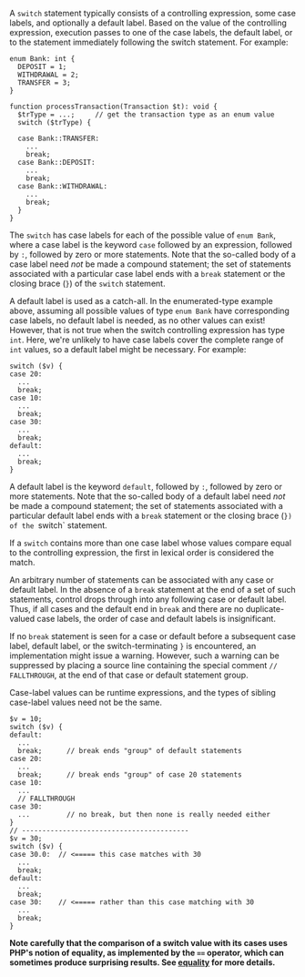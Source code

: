 A `switch` statement typically consists of a controlling expression, some case labels, and optionally a default label.  Based on the
value of the controlling expression, execution passes to one of the case labels, the default label, or to the statement immediately
following the switch statement.  For example:

```Hack
enum Bank: int {
  DEPOSIT = 1;
  WITHDRAWAL = 2;
  TRANSFER = 3;
}

function processTransaction(Transaction $t): void {
  $trType = ...;     // get the transaction type as an enum value
  switch ($trType) {

  case Bank::TRANSFER:
    ...
    break;
  case Bank::DEPOSIT:
    ...
    break;
  case Bank::WITHDRAWAL:
    ...
    break;
  }
}
```

The `switch` has case labels for each of the possible value of `enum Bank`, where a case label is the keyword `case` followed by an
expression, followed by `:`, followed by zero or more statements.  Note that the so-called body of a case label need *not* be made a
compound statement; the set of statements associated with a particular case label ends with a `break` statement or the closing brace (`}`)
of the `switch` statement.

A default label is used as a catch-all.  In the enumerated-type example above, assuming all possible values of type `enum Bank` have
corresponding case labels, no default label is needed, as no other values can exist!  However, that is not true when the switch controlling
expression has type `int`. Here, we're unlikely to have case labels cover the complete range of `int` values, so a default label might be
necessary.  For example:

```Hack
switch ($v) {
case 20:
  ...
  break;
case 10:
  ...
  break;
case 30:
  ...
  break;
default:
  ...
  break;
}
```

A default label is the keyword `default`, followed by `:`, followed by zero or more statements.  Note that the so-called body of a default
label need *not* be made a compound statement; the set of statements associated with a particular default label ends with a `break`
statement or the closing brace (`}) of the `switch` statement.

If a `switch` contains more than one case label whose values compare equal to the controlling expression, the first in lexical order is
considered the match.

An arbitrary number of statements can be associated with any case or default label. In the absence of a `break` statement at the end of
a set of such statements, control drops through into any following case or default label. Thus, if all cases and the default end in `break`
and there are no duplicate-valued case labels, the order of case and default labels is insignificant.

If no `break` statement is seen for a case or default before a subsequent case label, default label, or the switch-terminating `}` is
encountered, an implementation might issue a warning. However, such a warning can be suppressed by placing a source line containing the
special comment `// FALLTHROUGH`, at the end of that case or default statement group.

Case-label values can be runtime expressions, and the types of sibling case-label values need not be the same.

```Hack
$v = 10;
switch ($v) {
default:
  ...
  break;      // break ends "group" of default statements
case 20:
  ...
  break;      // break ends "group" of case 20 statements
case 10:
  ...
  // FALLTHROUGH
case 30:
  ...         // no break, but then none is really needed either
}
// -----------------------------------------
$v = 30;
switch ($v) {
case 30.0:  // <===== this case matches with 30
  ...
  break;
default:
  ...
  break;
case 30:    // <===== rather than this case matching with 30
  ...
  break;
}
```

**Note carefully that the comparison of a switch value with its cases uses PHP's notion of
equality, as implemented by the `==` operator, which can sometimes produce surprising
results. See [equality](../expressions-and-operators/equality.md) for more details.**

